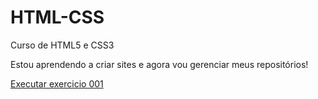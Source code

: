 # HTML-CSS
 Curso de HTML5 e CSS3

Estou aprendendo a criar sites e agora vou gerenciar meus repositórios!

<a href="http://luizeo1994.github.io//html-css//ex001/index.html">Executar exercicio 001</a>